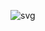  

![svg](https://raw.githubusercontent.com/yoshi389111/github-profile-3d-contrib/main/docs/demo/profile-night-green.svg)
